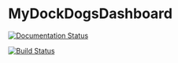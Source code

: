 # MyDockDogsDashboard

[![Documentation Status](https://readthedocs.org/projects/mydockdogs-dashboard/badge/?version=latest)](http://mydockdogs-dashboard.readthedocs.org/en/latest/?badge=latest)

[![Build Status](https://travis-ci.org/DockDogs/MyDockDogsDashboard.svg?branch=master)](https://travis-ci.org/DockDogs/MyDockDogsDashboard)
